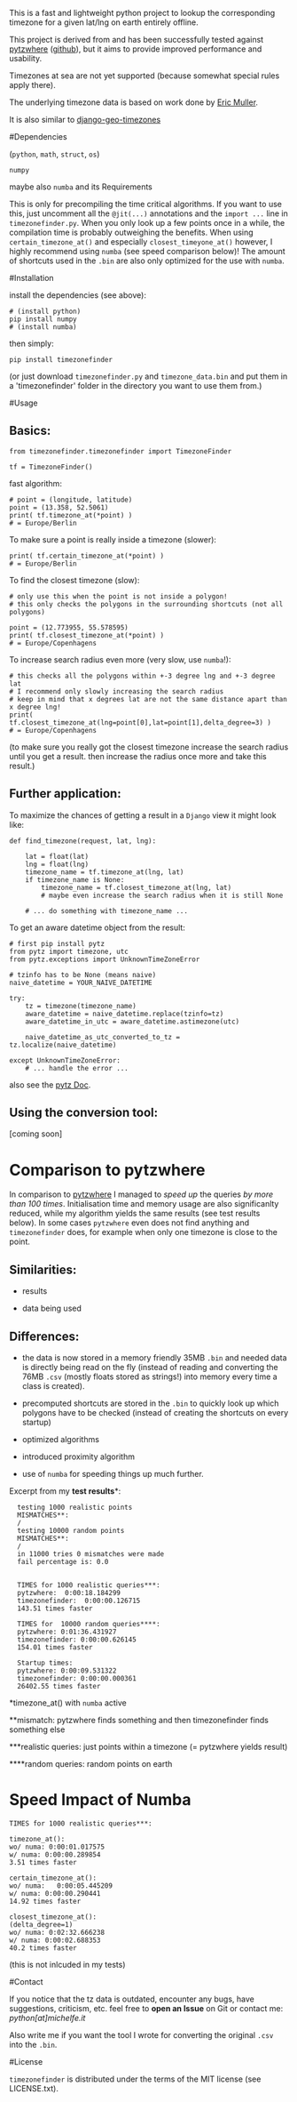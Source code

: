This is a fast and lightweight python project to lookup the corresponding timezone for a given lat/lng on earth entirely offline.

This project is derived from and has been successfully tested against [pytzwhere](https://pypi.python.org/pypi/tzwhere/2.2) ([github](https://github.com/pegler/pytzwhere)), but it aims to provide improved performance and usability.

Timezones at sea are not yet supported (because somewhat special rules apply there).

The underlying timezone data is based on work done by [Eric Muller](http://efele.net/maps/tz/world/).

It is also similar to [django-geo-timezones](https://pypi.python.org/pypi/django-geo-timezones/0.1.2)

#Dependencies

(`python`, `math`, `struct`, `os`)

`numpy` 



maybe also `numba` and its Requirements 


This is only for precompiling the time critical algorithms.
If you want to use this, just uncomment all the `@jit(...)` annotations and the `import ...` line in `timezonefinder.py`.
When you only look up a few points once in a while, the compilation time is probably outweighing the benefits.
When using `certain_timezone_at()` and especially `closest_timeyone_at()` however, I highly recommend using `numba` (see speed comparison below)!
The amount of shortcuts used in the `.bin` are also only optimized for the use with `numba`.


#Installation

install the dependencies (see above):

    # (install python)
	pip install numpy
	# (install numba)

then simply: 

	pip install timezonefinder

(or just download `timezonefinder.py` and `timezone_data.bin` and put them in a 'timezonefinder' folder in the directory you want to use them from.)

#Usage


Basics:
----

	from timezonefinder.timezonefinder import TimezoneFinder
	
	tf = TimezoneFinder()

fast algorithm:

	# point = (longitude, latitude)
	point = (13.358, 52.5061)
	print( tf.timezone_at(*point) )
	# = Europe/Berlin


To make sure a point is really inside a timezone (slower):

	print( tf.certain_timezone_at(*point) )
	# = Europe/Berlin

To find the closest timezone (slow):

	# only use this when the point is not inside a polygon!
	# this only checks the polygons in the surrounding shortcuts (not all polygons)
	
	point = (12.773955, 55.578595)
	print( tf.closest_timezone_at(*point) )
	# = Europe/Copenhagens

To increase search radius even more (very slow, use `numba`!):

	# this checks all the polygons within +-3 degree lng and +-3 degree lat 
	# I recommend only slowly increasing the search radius 
	# keep in mind that x degrees lat are not the same distance apart than x degree lng!
	print( tf.closest_timezone_at(lng=point[0],lat=point[1],delta_degree=3) )
	# = Europe/Copenhagens

(to make sure you really got the closest timezone increase the search radius until you get a result. then increase the radius once more and take this result.)


Further application:
----

To maximize the chances of getting a result in a `Django` view it might look like:

	def find_timezone(request, lat, lng):
		
		lat = float(lat)
		lng = float(lng)
		timezone_name = tf.timezone_at(lng, lat)
		if timezone_name is None:
		    timezone_name = tf.closest_timezone_at(lng, lat)
		    # maybe even increase the search radius when it is still None
		
		# ... do something with timezone_name ...

To get an aware datetime object from the result:

	# first pip install pytz
	from pytz import timezone, utc
	from pytz.exceptions import UnknownTimeZoneError
	
    # tzinfo has to be None (means naive)
    naive_datetime = YOUR_NAIVE_DATETIME
	
    try:
        tz = timezone(timezone_name)
        aware_datetime = naive_datetime.replace(tzinfo=tz)
        aware_datetime_in_utc = aware_datetime.astimezone(utc)
        
        naive_datetime_as_utc_converted_to_tz = tz.localize(naive_datetime)
        
    except UnknownTimeZoneError:
        # ... handle the error ...

also see the [pytz Doc](http://pytz.sourceforge.net/).


Using the conversion tool:
----

[coming soon]

# Comparison to pytzwhere

In comparison to [pytzwhere](https://pypi.python.org/pypi/tzwhere/2.2) I managed to *speed up* the queries *by more than 100 times*.
Initialisation time and memory usage are also significanlty reduced, while my algorithm yields the same results (see test results below).
In some cases `pytzwhere` even does not find anything and `timezonefinder` does, for example when only one timezone is close to the point.


Similarities:
----

- results

- data being used 


Differences:
-----

- the data is now stored in a memory friendly 35MB `.bin` and needed data is directly being read on the fly (instead of reading and converting the 76MB `.csv` (mostly floats stored as strings!) into memory every time a class is created).
  
- precomputed shortcuts are stored in the `.bin` to quickly look up which polygons have to be checked (instead of creating the shortcuts on every startup)
  
- optimized algorithms
  
- introduced proximity algorithm
  
- use of `numba` for speeding things up much further.

  
Excerpt from my **test results***:
  
	  testing 1000 realistic points
	  MISMATCHES**: 
	  /
	  testing 10000 random points
	  MISMATCHES**:
	  /
	  in 11000 tries 0 mismatches were made
	  fail percentage is: 0.0
	  
	  
	  TIMES for 1000 realistic queries***:
	  pytzwhere:  0:00:18.184299
	  timezonefinder:  0:00:00.126715
	  143.51 times faster
	  
	  TIMES for  10000 random queries****:
	  pytzwhere: 0:01:36.431927
	  timezonefinder: 0:00:00.626145
	  154.01 times faster
	  
	  Startup times:
	  pytzwhere: 0:00:09.531322
	  timezonefinder: 0:00:00.000361
	  26402.55 times faster

*timezone_at() with `numba` active

**mismatch: pytzwhere finds something and then timezonefinder finds something else

***realistic queries: just points within a timezone (= pytzwhere yields result)

****random queries: random points on earth


# Speed Impact of Numba

	TIMES for 1000 realistic queries***:
	
	timezone_at():
	wo/ numa: 0:00:01.017575
	w/ numa: 0:00:00.289854
	3.51 times faster
	
	certain_timezone_at():
	wo/ numa: 	0:00:05.445209
	w/ numa: 0:00:00.290441
	14.92 times faster
	
	closest_timezone_at():
	(delta_degree=1)
	wo/ numa: 0:02:32.666238
	w/ numa: 0:00:02.688353
	40.2 times faster

(this is not inlcuded in my tests)

#Contact

If you notice that the tz data is outdated, encounter any bugs, have suggestions, criticism,  etc. feel free to **open an Issue** on Git or contact me: *python[at]michelfe.it*

Also write me if you want the tool I wrote for converting the original `.csv` into the `.bin`.


#License

`timezonefinder` is distributed under the terms of the MIT license (see LICENSE.txt).

